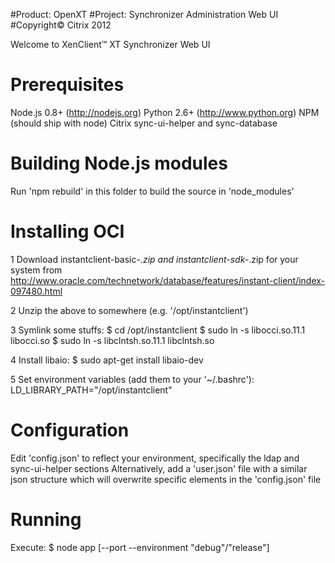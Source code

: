 #Product: OpenXT
#Project: Synchronizer Administration Web UI
#Copyright© Citrix 2012

Welcome to XenClient™ XT Synchronizer Web UI

# Prerequisites

Node.js 0.8+ (http://nodejs.org)
Python 2.6+ (http://www.python.org)
NPM (should ship with node)
Citrix sync-ui-helper and sync-database

# Building Node.js modules

Run 'npm rebuild' in this folder to build the source in 'node_modules'

# Installing OCI

1 Download instantclient-basic-*.zip and instantclient-sdk-*.zip for your system from http://www.oracle.com/technetwork/database/features/instant-client/index-097480.html

2 Unzip the above to somewhere (e.g. '/opt/instantclient')

3 Symlink some stuffs:
    $ cd /opt/instantclient
    $ sudo ln -s libocci.so.11.1 libocci.so
    $ sudo ln -s libclntsh.so.11.1 libclntsh.so

4 Install libaio:
    $ sudo apt-get install libaio-dev

5 Set environment variables (add them to your '~/.bashrc'):
    LD_LIBRARY_PATH="/opt/instantclient"

# Configuration

Edit 'config.json' to reflect your environment, specifically the ldap and sync-ui-helper sections
Alternatively, add a 'user.json' file with a similar json structure which will overwrite specific elements in the 'config.json' file

# Running

Execute:
    $ node app [--port <port> --environment "debug"/"release"]